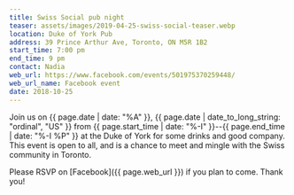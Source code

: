 ```yaml
---
title: Swiss Social pub night
teaser: assets/images/2019-04-25-swiss-social-teaser.webp
location: Duke of York Pub
address: 39 Prince Arthur Ave, Toronto, ON M5R 1B2
start_time: 7:00 pm
end_time: 9 pm
contact: Nadia
web_url: https://www.facebook.com/events/501975370259448/
web_url_name: Facebook event
date: 2018-10-25
---
```


Join us on {{ page.date | date: "%A" }}, {{ page.date | date_to_long_string:
"ordinal", "US" }} from {{ page.start_time | date: "%-I" }}--{{ page.end_time |
date: "%-I %P" }} at the Duke of York for some drinks and good company. This
event is open to all, and is a chance to meet and mingle with the Swiss
community in Toronto.

Please RSVP on [Facebook]({{ page.web_url }}) if you plan to come. Thank you!

